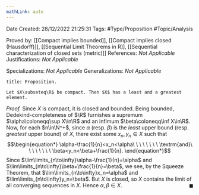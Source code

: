 ```yaml
---
mathLink: auto
---
```


<div class="topSpace"></div>

Date Created: 28/12/2022 21:25:31
Tags: #Type/Proposition #Topic/Analysis

Proved by: [[Compact implies bounded]], [[Compact implies closed (Hausdorff)]], [[Sequential Limit Theorems in R]], [[Sequential characterization of closed sets (metric)]]
References: _Not Applicable_
Justifications: _Not Applicable_

Specializations: _Not Applicable_
Generalizations: _Not Applicable_

``` ad-Proposition
title: Proposition.

Let $X\subseteq\R$ be compact. Then $X$ has a least and a greatest element.

```

<i>Proof.</i> Since $X$ is compact, it is closed and bounded. Being bounded, Dedekind-completeness of $\R$ furnishes a supremum $\alpha\coloneqq\sup X\in\R$ and an infimum $\beta\coloneqq\inf X\in\R$. Now, for each $n\in\N^+$, since $\alpha$ (resp. $\beta$) is the _least_ upper bound (resp. _greatest_ upper bound) of $X$, there exist some $x_n,y_n\in X$ such that
$$\begin{equation*}
    \alpha-\frac{1}{n}<x_n<\alpha\ \ \ \ \ \ \ \ \textrm{and}\ \ \ \ \ \ \ \ \beta<y_n<\beta+\frac{1}{n}.
\end{equation*}$$
Since $\lim\limits_{n\to\infty}\alpha-\frac{1}{n}=\alpha$ and $\lim\limits_{n\to\infty}\beta+\frac{1}{n}=\beta$, we see, by the Squeeze Theorem, that $\lim\limits_{n\to\infty}x_n=\alpha$ and $\lim\limits_{n\to\infty}y_n=\beta$. But $X$ is closed, so $X$ contains the limit of all converging sequences in $X$. Hence $\alpha,\beta\in X$.<span style="float:right;">$\blacksquare$</span>
